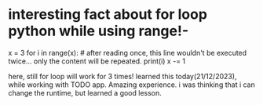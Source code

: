 # interesting fact about for loop python while using range!- 
x = 3
for i in range(x):   # after reading once,  this line wouldn't be executed twice... only the content will be repeated. 
  print(i)
  x -= 1

here, still for loop will work for 3 times! 
learned this today(21/12/2023), while working with TODO app.
Amazing experience. i was thinking  that i can change the runtime, but learned a good lesson. 

